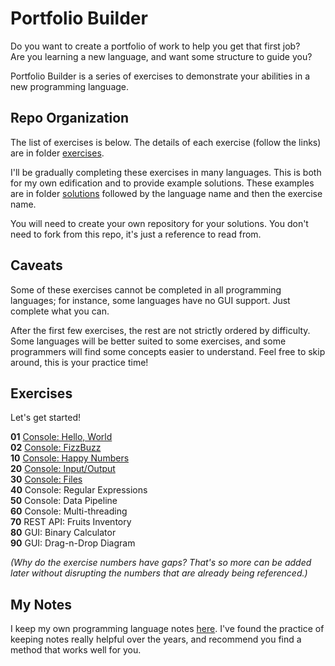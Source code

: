 # Portfolio Builder

Do you want to create a portfolio of work to help you get that first job?  
Are you learning a new language, and want some structure to guide you?  

Portfolio Builder is a series of exercises to demonstrate your abilities in a new programming language.

## Repo Organization

The list of exercises is below. The details of each exercise (follow the links) are in folder [exercises](exercises).

I'll be gradually completing these exercises in many languages. This is both for my own edification and to provide example solutions. These examples are in folder [solutions](solutions) followed by the language name and then the exercise name.

You will need to create your own repository for your solutions. You don't need to fork from this repo, it's just a reference to read from.

## Caveats

Some of these exercises cannot be completed in all programming languages; for instance, some languages have no GUI support. Just complete what you can.

After the first few exercises, the rest are not strictly ordered by difficulty. Some languages will be better suited to some exercises, and some programmers will find some concepts easier to understand. Feel free to skip around, this is your practice time!

## Exercises

Let's get started!
 
**01** [Console: Hello, World](exercises/01_Console_HelloWorld.md)  
**02** [Console: FizzBuzz](exercises/02_Console_FizzBuzz.md)  
**10** [Console: Happy Numbers](exercises/10_Console_HappyNumbers.md)  
**20** [Console: Input/Output](exercises/20_Console_InputOutput.md)  
**30** [Console: Files](exercises/30_Console_Files.md)  
**40** Console: Regular Expressions  
**50** Console: Data Pipeline  
**60** Console: Multi-threading  
**70** REST API: Fruits Inventory  
**80** GUI: Binary Calculator  
**90** GUI: Drag-n-Drop Diagram  

*(Why do the exercise numbers have gaps? That's so more can be added later without disrupting the numbers that are already being referenced.)*

## My Notes

I keep my own programming language notes [here](https://withouthaste.com). I've found the practice of keeping notes really helpful over the years, and recommend you find a method that works well for you.
